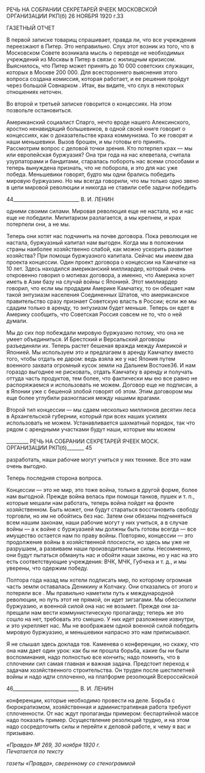 РЕЧЬ НА СОБРАНИИ СЕКРЕТАРЕЙ ЯЧЕЕК МОСКОВСКОЙ ОРГАНИЗАЦИИ РКП(б) 26 НОЯБРЯ 1920 г.33

ГАЗЕТНЫЙ ОТЧЕТ

В первой записке товарищ спрашивает, правда ли, что все учреждения переезжают в Питер. Это неправильно. Слух этот возник из того, что в Московском Совете возникала мысль о переводе не необходимых учреждений из Москвы в Питер в связи с жилищ­ным кризисом. Выяснилось, что Питер может принять до 10 000 советских служащих, которых в Москве 200 000. Для всестороннего выяснения этого вопроса создана комис­сия, которая работает, и ее решения пройдут через большой Совнарком . Итак, вы ви­дите, что слух в некоторых отношениях неточен.

Во второй и третьей записке говорится о концессиях. На этом позвольте остановить­ся.

Американский социалист Спарго, нечто вроде нашего Алексинского, яростно нена­видящий большевиков, в одной своей книге говорит о концессиях, как о доказательстве краха коммунизма. То же говорят и наши меньшевики. Вызов брошен, и мы готовы его принять. Рассмотрим вопрос с деловой точки зрения. Кто потерпел крах — мы или ев­ропейская буржуазия? Она три года на нас клеветала, считала узурпаторами и бандита­ми, старалась побороть нас всеми способами и теперь вынуждена признать, что не по­борола, и это для нас уже победа. Меньшевики говорят, будто мы одни брались побе­дить мировую буржуазию. Но мы всегда говорили, что мы только одно звено в цепи мировой революции и никогда не ставили себе задачи победить

  

44___________________________ В. И. ЛЕНИН

одними своими силами. Мировая революция еще не настала, но и нас еще не победили. Милитаризм разлагается, а мы крепнем, и крах потерпели они, а не мы.

Теперь они хотят нас подчинить на почве договора. Пока революция не настала, буржуазный капитал нам выгоден. Когда мы в положении страны наиболее хозяйст­венно слабой, как можно ускорить развитие хозяйства? При помощи буржуазного ка­питала. Сейчас мы имеем два проекта концессии. Один проект договора о концессии на Камчатке на 10 лет. Здесь находился американский миллиардер, который очень откро­венно говорил о мотивах договора, а именно, что Америка хочет иметь в Азии базу на случай войны с Японией. Этот миллиардер говорил, что если мы продадим Америке Камчатку, то он обещает нам такой энтузиазм населения Соединенных Штатов, что американское правительство сразу признает Советскую власть в России; если же мы сдадим только в аренду, то энтузиазм будет меньше. Теперь он едет в Америку сооб­щить, что Советская Россия совсем не то, что о ней думали.

Мы до сих пор побеждали мировую буржуазию потому, что она не умеет объеди­ниться. И Брестский и Версальский договоры разъединяли их. Теперь растет бешеная вражда между Америкой и Японией. Мы используем это и предлагаем в аренду Кам­чатку вместо того, чтобы отдать ее даром: ведь взяла же у нас Япония путем военного захвата огромный кусок земли на Дальнем Востоке36. И нам гораздо выгоднее не рис­ковать, отдать Камчатку в аренду и получать оттуда часть продуктов, тем более, что фактически мы ею все равно не распоряжаемся и использовать не можем. Договор еще не подписан, а в Японии уже с бешеной злобой говорят об этом. Этим договором мы еще более углубили разногласия между нашими врагами.

Второй тип концессии — мы сдаем несколько миллионов десятин леса в Архангель­ской губернии, который при всех наших усилиях использовать не можем. Устанавлива­ется шахматный порядок, так что рядом с арендными участками будут наши, которые мы можем

  

_________ РЕЧЬ НА СОБРАНИИ СЕКРЕТАРЕЙ ЯЧЕЕК МОСК. ОРГАНИЗАЦИИ РКП(б)_______ 45

разработать, наши рабочие могут учиться у них технике. Все это нам очень выгодно.

Теперь последняя сторона вопроса.

Концессии — это не мир, это тоже война, только в другой форме, более нам выгод­ной. Прежде война велась при помощи танков, пушек и т. п., которые мешали нам ра­ботать, теперь война пойдет на фронте хозяйственном. Быть может, они будут старать­ся восстановить свободу торговли, но им не обойтись без нас. Затем они обязаны под­чиняться всем нашим законам, наши рабочие могут у них учиться, а в случае войны — а к войне с буржуазией мы должны быть готовы всегда — все имущество остается нам по праву войны. Повторяю, концессии — это продолжение войны в хозяйственной плоскости, но здесь мы уже не разрушаем, а развиваем наши производительные силы. Несомненно, они будут пытаться обмануть нас и обойти наши законы, но у нас на это есть соответствующие учреждения: ВЧК, МЧК, Губчека и т. д., и мы уверены, что одержим победу.

Полтора года назад мы хотели подписать мир, по которому огромная часть земли ос­тавалась Деникину и Колчаку. Они отказались от этого и потеряли все . Мы правильно наметили путь к международной революции, но путь этот не прямой, он идет зигзага­ми. Мы обессилили буржуазию, и военной силой она нас не возьмет. Прежде они за­прещали нам вести коммунистическую пропаганду; теперь же это сошло на нет, требо­вать это смешно. У них идет разложение извнутри, и это укрепляет нас. Мы не вообра­жаем одной военной силой победить мировую буржуазию, и меньшевики напрасно это нам приписывают.

Я не слышал здесь доклада тов. Каменева о конференции, но скажу, что она нам дает один урок: как бы ни прошла борьба, какие бы ни были воспоминания, надо полностью все кончить; надо помнить, что в сплочении сил самая главная и важная задача. Пред­стоит переход к задачам хозяйственного строительства. Он труден после шестилетней войны и надо идти сплоченно, на платформе резолюций Всероссийской

  

46___________________________ В. И. ЛЕНИН

конференции, которые необходимо провести на деле. Борьба с бюрократизмом, хозяй­ственная и административная работа требуют сплоченности. От нас ждут пропаганды примером: беспартийной массе надо показать пример. Осуществление резолюций трудно, и на этом надо сосредоточить силы и перейти к деловой работе, к чему я вас и призываю.

_«Правда» № 269, 30 ноября 1920 г.                                                          Печатается по тексту_

_газеты «Правда», сверенному со стенограммой_
